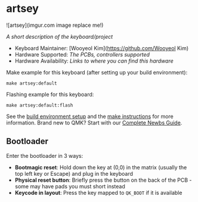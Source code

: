 # artsey

![artsey](imgur.com image replace me!)

*A short description of the keyboard/project*

* Keyboard Maintainer: [Wooyeol Kim](https://github.com/Wooyeol Kim)
* Hardware Supported: *The PCBs, controllers supported*
* Hardware Availability: *Links to where you can find this hardware*

Make example for this keyboard (after setting up your build environment):

    make artsey:default

Flashing example for this keyboard:

    make artsey:default:flash

See the [build environment setup](https://docs.qmk.fm/#/getting_started_build_tools) and the [make instructions](https://docs.qmk.fm/#/getting_started_make_guide) for more information. Brand new to QMK? Start with our [Complete Newbs Guide](https://docs.qmk.fm/#/newbs).

## Bootloader

Enter the bootloader in 3 ways:

* **Bootmagic reset**: Hold down the key at (0,0) in the matrix (usually the top left key or Escape) and plug in the keyboard
* **Physical reset button**: Briefly press the button on the back of the PCB - some may have pads you must short instead
* **Keycode in layout**: Press the key mapped to `QK_BOOT` if it is available
